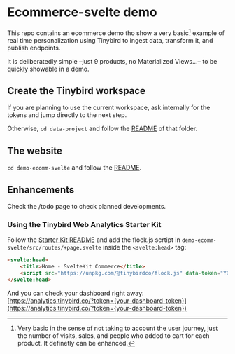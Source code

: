 # Ecommerce-svelte demo

This repo contains an ecommerce demo tho show a very basic[^1] example of real time personalization using Tinybird to ingest data, transform it, and publish endpoints.

It is deliberatedly simple –just 9 products, no Materialized Views...– to be quickly showable in a demo.

## Create the Tinybird workspace

If you are planning to use the current workspace, ask internally for the tokens and jump directly to the next step.

Otherwise, `cd data-project` and follow the [README](/data-project/README.md) of that folder.

## The website

`cd demo-ecomm-svelte` and follow the [README](/demo-ecomm-svelte/README.md).

## Enhancements

Check the /todo page to check planned developments.

### Using the Tinybird Web Analytics Starter Kit

Follow the [Starter Kit README](https://github.com/tinybirdco/web-analytics-starter-kit#readme) and add the flock.js scrtipt in `demo-ecomm-svelte/src/routes/+page.svelte` inside the `<svelte:head>` tag:

```html
<svelte:head>
	<title>Home - SvelteKit Commerce</title>
	<script src="https://unpkg.com/@tinybirdco/flock.js" data-token="YOUR_TRACKER_TOKEN"></script>
</svelte:head>
```

And you can check your dashboard right away: [https://analytics.tinybird.co/?token={your-dashboard-token}](https://analytics.tinybird.co/?token={your-dashboard-token})

[^1]: Very basic in the sense of not taking to account the user journey, just the number of visits, sales, and people who added to cart for each product. It definetly can be enhanced.
